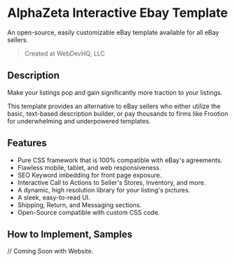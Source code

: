 # AlphaZeta Interactive Ebay Template
 
An open-source, easily customizable eBay template available for all eBay sellers.
> Created at WebDevHQ, LLC

## Description
Make your listings pop and gain significantly more traction to your listings.

This template provides an alternative to eBay sellers who either utilize the basic, text-based description builder, or pay thousands to firms like Frootion for underwhelming and underpowered templates.

## Features
- Pure CSS framework that is 100% compatible with eBay's agreements.
- Flawless mobile, tablet, and web responsiveness.
- SEO Keyword imbedding for front page exposure.
- Interactive Call to Actions to Seller's Stores, Inventory, and more.
- A dynamic, high resolution library for your listing's pictures.
- A sleek, easy-to-read UI.
- Shipping, Return, and Messaging sections.
- Open-Source compatible with custom CSS code.

## How to Implement, Samples
// Coming Soon with Website.
